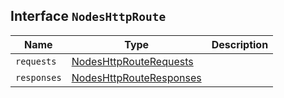 ## Interface `NodesHttpRoute`

| Name | Type | Description |
| - | - | - |
| `requests` | [NodesHttpRouteRequests](./NodesHttpRouteRequests.md) | &nbsp; |
| `responses` | [NodesHttpRouteResponses](./NodesHttpRouteResponses.md) | &nbsp; |
